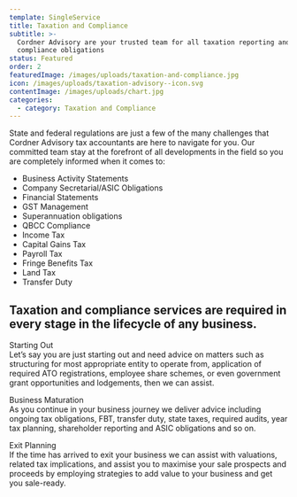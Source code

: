 ```yaml
---
template: SingleService
title: Taxation and Compliance
subtitle: >-
  Cordner Advisory are your trusted team for all taxation reporting and
  compliance obligations
status: Featured
order: 2
featuredImage: /images/uploads/taxation-and-compliance.jpg
icon: /images/uploads/taxation-advisory--icon.svg
contentImage: /images/uploads/chart.jpg
categories:
  - category: Taxation and Compliance
---
```


State and federal regulations are just a few of the many challenges that Cordner Advisory tax accountants are here to navigate for you. Our committed team stay at the forefront of all developments in the field so you are completely informed when it comes to:

- Business Activity Statements
- Company Secretarial/ASIC Obligations
- Financial Statements
- GST Management
- Superannuation obligations
- QBCC Compliance
- Income Tax
- Capital Gains Tax
- Payroll Tax
- Fringe Benefits Tax
- Land Tax
- Transfer Duty

## Taxation and compliance services are required in every stage in the lifecycle of any business.

Starting Out  
Let’s say you are just starting out and need advice on matters such as structuring for most appropriate entity to operate from, application of required ATO registrations, employee share schemes, or even government grant opportunities and lodgements, then we can assist.

Business Maturation  
As you continue in your business journey we deliver advice including ongoing tax obligations, FBT, transfer duty, state taxes, required audits, year tax planning, shareholder reporting and ASIC obligations and so on.

Exit Planning  
If the time has arrived to exit your business we can assist with valuations, related tax implications, and assist you to maximise your sale prospects and proceeds by employing strategies to add value to your business and get you sale-ready.
